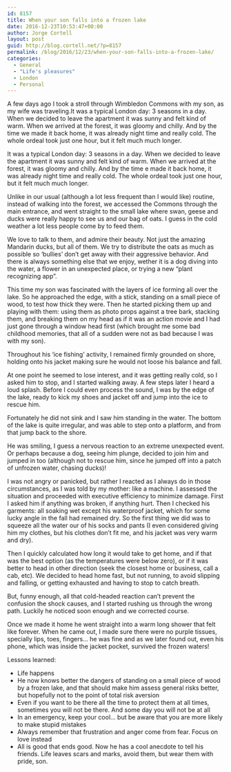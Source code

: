 ```yaml
---
id: 8157
title: When your son falls into a frozen lake
date: 2016-12-23T10:53:47+00:00
author: Jorge Cortell
layout: post
guid: http://blog.cortell.net/?p=8157
permalink: /blog/2016/12/23/when-your-son-falls-into-a-frozen-lake/
categories:
  - General
  - "Life's pleasures"
  - London
  - Personal
---
```

A few days ago I took a stroll through Wimbledon Commons with my son, as my wife was traveling.It was a typical London day: 3 seasons in a day. When we decided to leave the apartment it was sunny and felt kind of warm. When we arrived at the forest, it was gloomy and chilly. And by the time we made it back home, it was already night time and really cold. The whole ordeal took just one hour, but it felt much much longer.

It was a typical London day: 3 seasons in a day. When we decided to leave the apartment it was sunny and felt kind of warm. When we arrived at the forest, it was gloomy and chilly. And by the time e made it back home, it was already night time and really cold. The whole ordeal took just one hour, but it felt much much longer.

Unlike in our usual (although a lot less frequent than I would like) routine, instead of walking into the forest, we accessed the Commons through the main entrance, and went straight to the small lake where swan, geese and ducks were really happy to see us and our bag of oats. I guess in the cold weather a lot less people come by to feed them.

We love to talk to them, and admire their beauty. Not just the amazing Mandarin ducks, but all of them. We try to distribute the oats as much as possible so ‘bullies’ don’t get away with their aggressive behavior. And there is always something else that we enjoy, wether it is a dog diving into the water, a flower in an unexpected place, or trying a new “plant recognizing app”.

This time my son was fascinated with the layers of ice forming all over the lake. So he approached the edge, with a stick, standing on a small piece of wood, to test how thick they were. Then he started picking them up and playing with them: using them as photo props against a tree bark, stacking them, and breaking them on my head as if it was an action movie and I had just gone through a window head first (which brought me some bad childhood memories, that all of a sudden were not as bad because I was with my son).

Throughout his ‘ice fishing’ activity, I remained firmly grounded on shore, holding onto his jacket making sure he would not loose his balance and fall.

At one point he seemed to lose interest, and it was getting really cold, so I asked him to stop, and I started walking away. A few steps later I heard a loud splash. Before I could even process the sound, I was by the edge of the lake, ready to kick my shoes and jacket off and jump into the ice to rescue him.

Fortunately he did not sink and I saw him standing in the water. The bottom of the lake is quite irregular, and was able to step onto a platform, and from that jump back to the shore.

He was smiling, I guess a nervous reaction to an extreme unexpected event. Or perhaps because a dog, seeing him plunge, decided to join him and jumped in too (although not to rescue him, since he jumped off into a patch of unfrozen water, chasing ducks)!

I was not angry or panicked, but rather I reacted as I always do in those circumstances, as I was told by my mother: like a machine. I assessed the situation and proceeded with executive efficiency to minimize damage. First I asked him if anything was broken, if anything hurt. Then I checked his garments: all soaking wet except his waterproof jacket, which for some lucky angle in the fall had remained dry. So the first thing we did was to squeeze all the water our of his socks and pants (I even considered giving him my clothes, but his clothes don’t fit me, and his jacket was very warm and dry).

Then I quickly calculated how long it would take to get home, and if that was the best option (as the temperatures were below zero), or if it was better to head in other direction (seek the closest home or business, call a cab, etc). We decided to head home fast, but not running, to avoid slipping and falling, or getting exhausted and having to stop to catch breath.

But, funny enough, all that cold-headed reaction can’t prevent the confusion the shock causes, and I started rushing us through the wrong path. Luckily he noticed soon enough and we corrected course.

Once we made it home he went straight into a warm long shower that felt like forever. When he came out, I made sure there were no purple tissues, specially lips, toes, fingers… he was fine and as we later found out, even his phone, which was inside the jacket pocket, survived the frozen waters!

Lessons learned:

  * Life happens
  * He now knows better the dangers of standing on a small piece of wood by a frozen lake, and that should make him assess general risks better, but hopefully not to the point of total risk aversion
  * Even if you want to be there all the time to protect them at all times, sometimes you will not be there. And some day you will not be at all
  * In an emergency, keep your cool… but be aware that you are more likely to make stupid mistakes
  * Always remember that frustration and anger come from fear. Focus on love instead
  * All is good that ends good. Now he has a cool anecdote to tell his friends. Life leaves scars and marks, avoid them, but wear them with pride, son.